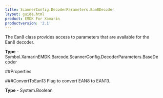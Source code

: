 ```yaml
---
title: ScannerConfig.DecoderParameters.Ean8Decoder
layout: guide.html 
product: EMDK For Xamarin 
productversion: '2.1' 
---
```

The Ean8 class provides access to parameters that are available for the Ean8 decoder.

**Type** - Symbol.XamarinEMDK.Barcode.ScannerConfig.DecoderParameters.BaseDecoder

##Properties

###ConvertToEan13
Flag to convert EAN8 to EAN13.

**Type** - System.Boolean


